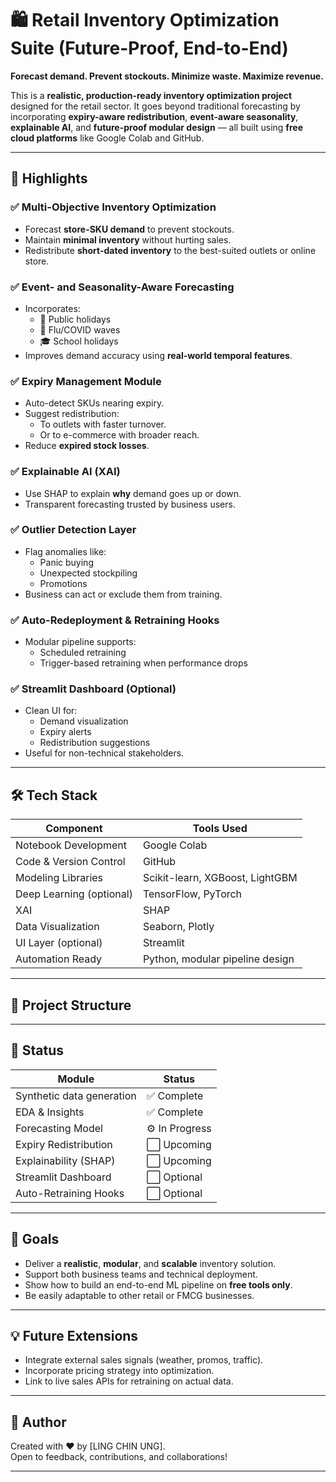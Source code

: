 # 🛍️ Retail Inventory Optimization Suite (Future-Proof, End-to-End)

**Forecast demand. Prevent stockouts. Minimize waste. Maximize revenue.**

This is a **realistic, production-ready inventory optimization project** designed for the retail sector. It goes beyond traditional forecasting by incorporating **expiry-aware redistribution**, **event-aware seasonality**, **explainable AI**, and **future-proof modular design** — all built using **free cloud platforms** like Google Colab and GitHub.

---

## 🚀 Highlights

### ✅ Multi-Objective Inventory Optimization
- Forecast **store-SKU demand** to prevent stockouts.
- Maintain **minimal inventory** without hurting sales.
- Redistribute **short-dated inventory** to the best-suited outlets or online store.

### ✅ Event- and Seasonality-Aware Forecasting
- Incorporates:
  - 🎄 Public holidays
  - 🦠 Flu/COVID waves
  - 🎓 School holidays
- Improves demand accuracy using **real-world temporal features**.

### ✅ Expiry Management Module
- Auto-detect SKUs nearing expiry.
- Suggest redistribution:
  - To outlets with faster turnover.
  - Or to e-commerce with broader reach.
- Reduce **expired stock losses**.

### ✅ Explainable AI (XAI)
- Use SHAP to explain **why** demand goes up or down.
- Transparent forecasting trusted by business users.

### ✅ Outlier Detection Layer
- Flag anomalies like:
  - Panic buying
  - Unexpected stockpiling
  - Promotions
- Business can act or exclude them from training.

### ✅ Auto-Redeployment & Retraining Hooks
- Modular pipeline supports:
  - Scheduled retraining
  - Trigger-based retraining when performance drops

### ✅ Streamlit Dashboard (Optional)
- Clean UI for:
  - Demand visualization
  - Expiry alerts
  - Redistribution suggestions
- Useful for non-technical stakeholders.

---

## 🛠️ Tech Stack

| Component              | Tools Used                      |
|------------------------|----------------------------------|
| Notebook Development   | Google Colab                    |
| Code & Version Control | GitHub                          |
| Modeling Libraries     | Scikit-learn, XGBoost, LightGBM |
| Deep Learning (optional) | TensorFlow, PyTorch          |
| XAI                    | SHAP                            |
| Data Visualization     | Seaborn, Plotly                 |
| UI Layer (optional)    | Streamlit                       |
| Automation Ready       | Python, modular pipeline design |

---

## 📁 Project Structure

---

## 🧪 Status

| Module                     | Status       |
|---------------------------|--------------|
| Synthetic data generation | ✅ Complete   |
| EDA & Insights            | ✅ Complete   |
| Forecasting Model         | ⚙️ In Progress |
| Expiry Redistribution     | ⬜ Upcoming   |
| Explainability (SHAP)     | ⬜ Upcoming   |
| Streamlit Dashboard       | ⬜ Optional   |
| Auto-Retraining Hooks     | ⬜ Optional   |

---

## 📌 Goals

- Deliver a **realistic**, **modular**, and **scalable** inventory solution.
- Support both business teams and technical deployment.
- Show how to build an end-to-end ML pipeline on **free tools only**.
- Be easily adaptable to other retail or FMCG businesses.

---

## 💡 Future Extensions

- Integrate external sales signals (weather, promos, traffic).
- Incorporate pricing strategy into optimization.
- Link to live sales APIs for retraining on actual data.

---

## 👤 Author

Created with ❤️ by [LING CHIN UNG].  
Open to feedback, contributions, and collaborations!

---


